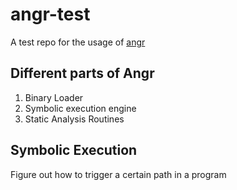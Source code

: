 # angr-test
A test repo for the usage of [angr](http://angr.io)


## Different parts of Angr
1. Binary Loader
2. Symbolic execution engine
3. Static Analysis Routines


## Symbolic Execution
Figure out how to trigger a certain path in a program
